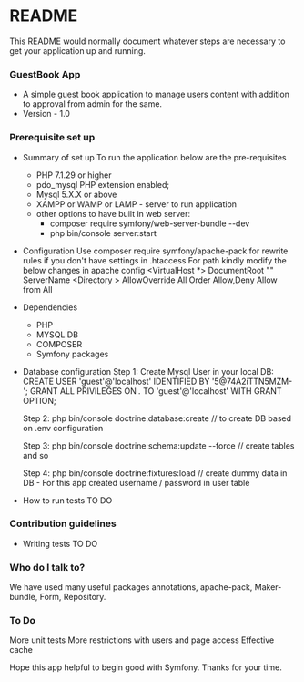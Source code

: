 # README #

This README would normally document whatever steps are necessary to get your application up and running.

### GuestBook App ###

* A simple guest book application to manage users content with addition to approval from admin for the same. 
* Version - 1.0

### Prerequisite set up ###

* Summary of set up
  To run the application below are the pre-requisites 
	* PHP 7.1.29 or higher
	* pdo_mysql PHP extension enabled;
	* Mysql 5.X.X or above
	* XAMPP or WAMP or LAMP - server to run application
	* other options to have built in web server:
		 * composer require symfony/web-server-bundle --dev
		 * php bin/console server:start
* Configuration
	Use composer require symfony/apache-pack for rewrite rules if you don't have settings in .htaccess
	For path kindly modify the below changes in apache config
	<VirtualHost *>
	   DocumentRoot "<app public path>"
	   ServerName <any domain>
	   <Directory <app public path>>
		AllowOverride All
		Order Allow,Deny
		Allow from All
	    </Directory>
	</VirtualHost>
* Dependencies
	* PHP
	* MYSQL DB
	* COMPOSER
	* Symfony packages
* Database configuration
	Step 1: 
	Create Mysql User in your local DB:
	CREATE USER 'guest'@'localhost' IDENTIFIED BY '5@74A2iTTN5MZM-';
	GRANT ALL PRIVILEGES ON *.* TO 'guest'@'localhost' WITH GRANT OPTION;
	
	Step 2: 
	php bin/console doctrine:database:create  // to create DB based on .env configuration
	
	Step 3: 
	php bin/console doctrine:schema:update --force  // create tables and so
	
	Step 4: 
	php bin/console doctrine:fixtures:load  // create dummy data in DB -  For this app created username / password in user table
	
* How to run tests
	TO DO

### Contribution guidelines ###

* Writing tests
	TO DO


### Who do I talk to? ###

We have used many useful packages annotations, apache-pack, Maker-bundle, Form, Repository. 

### To Do ###
More unit tests
More restrictions with users and page access
Effective cache

Hope this app helpful to begin good with Symfony. Thanks for your time. 
